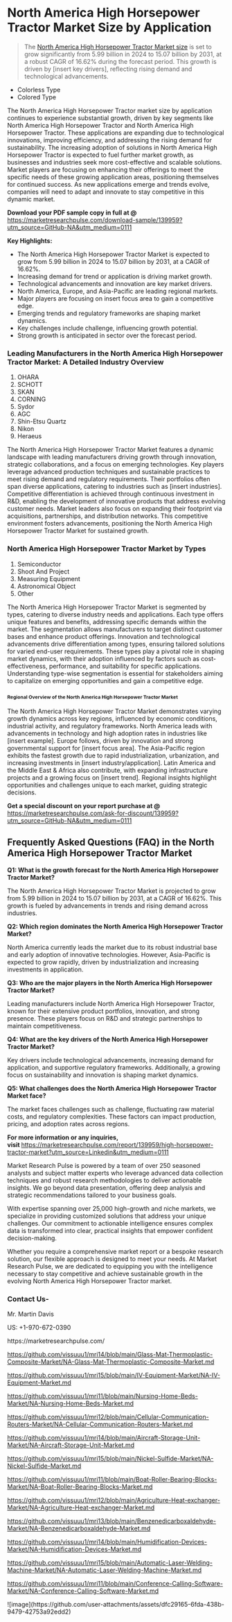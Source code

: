 <h1>North America High Horsepower Tractor Market&nbsp;Size by Application</h1><blockquote><p>The <a href="https://marketresearchpulse.com/download-sample/139959?utm_source=GitHub-NA&amp;utm_medium=0111">North America High Horsepower Tractor Market size</a> is set to grow significantly from 5.99 billion in 2024 to 15.07 billion by 2031, at a robust CAGR of 16.62% during the forecast period. This growth is driven by [insert key drivers], reflecting rising demand and technological advancements.</p></blockquote><ul><li>Colorless Type<li> Colored Type</li></ul><p>The North America High Horsepower Tractor market size by application continues to experience substantial growth, driven by key segments like North America High Horsepower Tractor and North America High Horsepower Tractor. These applications are expanding due to technological innovations, improving efficiency, and addressing the rising demand for sustainability. The increasing adoption of solutions in North America High Horsepower Tractor is expected to fuel further market growth, as businesses and industries seek more cost-effective and scalable solutions. Market players are focusing on enhancing their offerings to meet the specific needs of these growing application areas, positioning themselves for continued success. As new applications emerge and trends evolve, companies will need to adapt and innovate to stay competitive in this dynamic market.</p><p><strong>Download your PDF sample copy in full at @ </strong><a href="https://marketresearchpulse.com/download-sample/139959?utm_source=GitHub-NA&amp;utm_medium=0111">https://marketresearchpulse.com/download-sample/139959?utm_source=GitHub-NA&amp;utm_medium=0111</a></p><p><strong>Key Highlights: </strong></p><ul><li>The North America High Horsepower Tractor Market is expected to grow from 5.99 billion in 2024 to 15.07 billion by 2031, at a CAGR of 16.62%.</li><li>Increasing demand for trend or application is driving market growth.</li><li>Technological advancements and innovation are key market drivers.</li><li>North America, Europe, and Asia-Pacific are leading regional markets.</li><li>Major players are focusing on insert focus area to gain a competitive edge.</li><li>Emerging trends and regulatory frameworks are shaping market dynamics.</li><li>Key challenges include challenge, influencing growth potential.</li><li>Strong growth is anticipated in sector over the forecast period.</li></ul><h3>Leading Manufacturers in the North America High Horsepower Tractor Market: A Detailed Industry Overview</h3><ol><li>OHARA</li><li>SCHOTT</li><li>SKAN</li><li>CORNING</li><li>Sydor</li><li>AGC</li><li>Shin-Etsu Quartz</li><li>Nikon</li><li>Heraeus</li></ol><div class="flex max-w-full flex-col flex-grow"><div class="min-h-8 text-message flex w-full flex-col items-end gap-2 whitespace-normal break-words [.text-message+&amp;]:mt-5" dir="auto" data-message-author-role="assistant" data-message-id="fd8432e4-4910-450d-b182-61b7bfb0a01f" data-message-model-slug="gpt-4o"><div class="flex w-full flex-col gap-1 empty:hidden first:pt-[3px]"><div class="markdown prose w-full break-words dark:prose-invert light"><p>The North America High Horsepower Tractor Market features a dynamic landscape with leading manufacturers driving growth through innovation, strategic collaborations, and a focus on emerging technologies. Key players leverage advanced production techniques and sustainable practices to meet rising demand and regulatory requirements. Their portfolios often span diverse applications, catering to industries such as [insert industries]. Competitive differentiation is achieved through continuous investment in R&amp;D, enabling the development of innovative products that address evolving customer needs. Market leaders also focus on expanding their footprint via acquisitions, partnerships, and distribution networks. This competitive environment fosters advancements, positioning the North America High Horsepower Tractor Market for sustained growth.</p></div></div></div></div><h3>North America High Horsepower Tractor Market by Types</h3><ol><li>Semiconductor<li> Shoot And Project<li> Measuring Equipment<li> Astronomical Object<li> Other</li></ol><div class="flex max-w-full flex-col flex-grow"><div class="min-h-8 text-message flex w-full flex-col items-end gap-2 whitespace-normal break-words [.text-message+&amp;]:mt-5" dir="auto" data-message-author-role="assistant" data-message-id="084470be-0bb7-4664-bddf-5156b4f41249" data-message-model-slug="gpt-4o-mini"><div class="flex w-full flex-col gap-1 empty:hidden first:pt-[3px]"><div class="markdown prose w-full break-words dark:prose-invert light"><p>The North America High Horsepower Tractor Market is segmented by types, catering to diverse industry needs and applications. Each type offers unique features and benefits, addressing specific demands within the market. The segmentation allows manufacturers to target distinct customer bases and enhance product offerings. Innovation and technological advancements drive differentiation among types, ensuring tailored solutions for varied end-user requirements. These types play a pivotal role in shaping market dynamics, with their adoption influenced by factors such as cost-effectiveness, performance, and suitability for specific applications. Understanding type-wise segmentation is essential for stakeholders aiming to capitalize on emerging opportunities and gain a competitive edge.</p></div></div></div></div><h3><span style="font-size: 11px;">Regional Overview of the North America High Horsepower Tractor Market</span></h3><div class="flex max-w-full flex-col flex-grow"><div class="min-h-8 text-message flex w-full flex-col items-end gap-2 whitespace-normal break-words [.text-message+&amp;]:mt-5" dir="auto" data-message-author-role="assistant" data-message-id="e9038762-ce64-4e30-91c9-9bd413514231" data-message-model-slug="gpt-4o-mini"><div class="flex w-full flex-col gap-1 empty:hidden first:pt-[3px]"><div class="markdown prose w-full break-words dark:prose-invert light"><p>The North America High Horsepower Tractor Market demonstrates varying growth dynamics across key regions, influenced by economic conditions, industrial activity, and regulatory frameworks. North America leads with advancements in technology and high adoption rates in industries like [insert example]. Europe follows, driven by innovation and strong governmental support for [insert focus area]. The Asia-Pacific region exhibits the fastest growth due to rapid industrialization, urbanization, and increasing investments in [insert industry/application]. Latin America and the Middle East &amp; Africa also contribute, with expanding infrastructure projects and a growing focus on [insert trend]. Regional insights highlight opportunities and challenges unique to each market, guiding strategic decisions.</p></div></div></div></div><p><strong>Get a special discount on your report purchase at @ </strong><a href="https://marketresearchpulse.com/ask-for-discount/139959?utm_source=GitHub-NA&amp;utm_medium=0111">https://marketresearchpulse.com/ask-for-discount/139959?utm_source=GitHub-NA&amp;utm_medium=0111</a></p><h2>Frequently Asked Questions (FAQ) in the North America High Horsepower Tractor Market</h2><p><strong>Q1: What is the growth forecast for the North America High Horsepower Tractor Market?</strong></p><p>The North America High Horsepower Tractor Market is projected to grow from 5.99 billion in 2024 to 15.07 billion by 2031, at a CAGR of 16.62%. This growth is fueled by advancements in trends and rising demand across industries.</p><p><strong>Q2: Which region dominates the North America High Horsepower Tractor Market?</strong></p><p>North America currently leads the market due to its robust industrial base and early adoption of innovative technologies. However, Asia-Pacific is expected to grow rapidly, driven by industrialization and increasing investments in application.</p><p><strong>Q3: Who are the major players in the North America High Horsepower Tractor Market?</strong></p><p>Leading manufacturers include North America High Horsepower Tractor, known for their extensive product portfolios, innovation, and strong presence. These players focus on R&amp;D and strategic partnerships to maintain competitiveness.</p><p><strong>Q4: What are the key drivers of the North America High Horsepower Tractor Market?</strong></p><p>Key drivers include technological advancements, increasing demand for application, and supportive regulatory frameworks. Additionally, a growing focus on sustainability and innovation is shaping market dynamics.</p><p><strong>Q5: What challenges does the North America High Horsepower Tractor Market face?</strong></p><p>The market faces challenges such as challenge, fluctuating raw material costs, and regulatory complexities. These factors can impact production, pricing, and adoption rates across regions.</p><p><strong>For more information or any inquiries, visit&nbsp;</strong><a href="https://marketresearchpulse.com/report/139959/high-horsepower-tractor-market?utm_source=Linkedin&utm_medium=0111">https://marketresearchpulse.com/report/139959/high-horsepower-tractor-market?utm_source=Linkedin&utm_medium=0111</a></p><p>Market Research Pulse is powered by a team of over 250 seasoned analysts and subject matter experts who leverage advanced data collection techniques and robust research methodologies to deliver actionable insights. We go beyond data presentation, offering deep analysis and strategic recommendations tailored to your business goals.</p><p>With expertise spanning over 25,000 high-growth and niche markets, we specialize in providing customized solutions that address your unique challenges. Our commitment to actionable intelligence ensures complex data is transformed into clear, practical insights that empower confident decision-making.</p><p>Whether you require a comprehensive market report or a bespoke research solution, our flexible approach is designed to meet your needs. At Market Research Pulse, we are dedicated to equipping you with the intelligence necessary to stay competitive and achieve sustainable growth in the evolving North America High Horsepower Tractor market.</p><h3><strong>Contact Us-</strong></h3><p>Mr. Martin Davis</p><p>US: +1-970-672-0390</p><p>https://marketresearchpulse.com/</p><p><a href="https://github.com/vissuuu1/mri14/blob/main/Glass-Mat-Thermoplastic-Composite-Market/NA-Glass-Mat-Thermoplastic-Composite-Market.md">https://github.com/vissuuu1/mri14/blob/main/Glass-Mat-Thermoplastic-Composite-Market/NA-Glass-Mat-Thermoplastic-Composite-Market.md</a></p><p><a href="https://github.com/vissuuu1/mri15/blob/main/IV-Equipment-Market/NA-IV-Equipment-Market.md">https://github.com/vissuuu1/mri15/blob/main/IV-Equipment-Market/NA-IV-Equipment-Market.md</a></p><p><a href="https://github.com/vissuuu1/mri11/blob/main/Nursing-Home-Beds-Market/NA-Nursing-Home-Beds-Market.md">https://github.com/vissuuu1/mri11/blob/main/Nursing-Home-Beds-Market/NA-Nursing-Home-Beds-Market.md</a></p><p><a href="https://github.com/vissuuu1/mri12/blob/main/Cellular-Communication-Routers-Market/NA-Cellular-Communication-Routers-Market.md">https://github.com/vissuuu1/mri12/blob/main/Cellular-Communication-Routers-Market/NA-Cellular-Communication-Routers-Market.md</a></p><p><a href="https://github.com/vissuuu1/mri14/blob/main/Aircraft-Storage-Unit-Market/NA-Aircraft-Storage-Unit-Market.md">https://github.com/vissuuu1/mri14/blob/main/Aircraft-Storage-Unit-Market/NA-Aircraft-Storage-Unit-Market.md</a></p><p><a href="https://github.com/vissuuu1/mri15/blob/main/Nickel-Sulfide-Market/NA-Nickel-Sulfide-Market.md">https://github.com/vissuuu1/mri15/blob/main/Nickel-Sulfide-Market/NA-Nickel-Sulfide-Market.md</a></p><p><a href="https://github.com/vissuuu1/mri11/blob/main/Boat-Roller-Bearing-Blocks-Market/NA-Boat-Roller-Bearing-Blocks-Market.md">https://github.com/vissuuu1/mri11/blob/main/Boat-Roller-Bearing-Blocks-Market/NA-Boat-Roller-Bearing-Blocks-Market.md</a></p><p><a href="https://github.com/vissuuu1/mri12/blob/main/Agriculture-Heat-exchanger-Market/NA-Agriculture-Heat-exchanger-Market.md">https://github.com/vissuuu1/mri12/blob/main/Agriculture-Heat-exchanger-Market/NA-Agriculture-Heat-exchanger-Market.md</a></p><p><a href="https://github.com/vissuuu1/mri13/blob/main/Benzenedicarboxaldehyde-Market/NA-Benzenedicarboxaldehyde-Market.md">https://github.com/vissuuu1/mri13/blob/main/Benzenedicarboxaldehyde-Market/NA-Benzenedicarboxaldehyde-Market.md</a></p><p><a href="https://github.com/vissuuu1/mri14/blob/main/Humidification-Devices-Market/NA-Humidification-Devices-Market.md">https://github.com/vissuuu1/mri14/blob/main/Humidification-Devices-Market/NA-Humidification-Devices-Market.md</a></p><p><a href="https://github.com/vissuuu1/mri15/blob/main/Automatic-Laser-Welding-Machine-Market/NA-Automatic-Laser-Welding-Machine-Market.md">https://github.com/vissuuu1/mri15/blob/main/Automatic-Laser-Welding-Machine-Market/NA-Automatic-Laser-Welding-Machine-Market.md</a></p><p><a href="https://github.com/vissuuu1/mri11/blob/main/Conference-Calling-Software-Market/NA-Conference-Calling-Software-Market.md">https://github.com/vissuuu1/mri11/blob/main/Conference-Calling-Software-Market/NA-Conference-Calling-Software-Market.md</a></p>
![image](https://github.com/user-attachments/assets/dfc29165-6fda-438b-9479-42753a92edd2)
